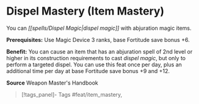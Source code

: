 ﻿---
cssclass: [feats]

---
# Dispel Mastery (Item Mastery)

You can _[[spells/Dispel Magic|dispel magic]]_ with abjuration magic items.

**Prerequisites:** Use Magic Device 3 ranks, base Fortitude save bonus +6.

**Benefit:** You can cause an item that has an abjuration spell of 2nd level or higher in its construction requirements to cast _dispel magic_, but only to perform a targeted dispel. You can use this feat once per day, plus an additional time per day at base Fortitude save bonus +9 and +12.

**Source** Weapon Master's Handbook
>[!tags_panel]- Tags
> #feat/item_mastery, 